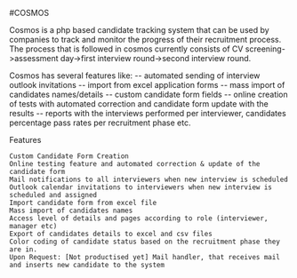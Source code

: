 #COSMOS

Cosmos is a php based candidate tracking system that can be used by companies to track and monitor the progress of their recruitment process.
The process that is followed in cosmos currently consists of CV screening->assessment day->first interview round->second interview round.

Cosmos has several features like:
-- automated sending of interview outlook invitations
-- import from excel application forms
-- mass import of candidates names/details
-- custom candidate form fields
-- online creation of tests with automated correction and candidate form update with the results
-- reports with the interviews performed per interviewer, candidates percentage pass rates per recruitment phase etc.

Features

    Custom Candidate Form Creation
    Online testing feature and automated correction & update of the candidate form
    Mail notifications to all interviewers when new interview is scheduled
    Outlook calendar invitations to interviewers when new interview is scheduled and assigned
    Import candidate form from excel file
    Mass import of candidates names
    Access level of details and pages according to role (interviewer, manager etc)
    Export of candidates details to excel and csv files
    Color coding of candidate status based on the recruitment phase they are in.
    Upon Request: [Not productised yet] Mail handler, that receives mail and inserts new candidate to the system


